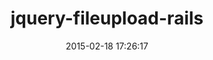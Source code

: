---
layout: post
title:  "jquery-fileupload-rails"
repo:   "tors/jquery-fileupload-rails"
date:   2015-02-18 17:26:17
gemurl: https://github.com/tors/jquery-fileupload-rails
---